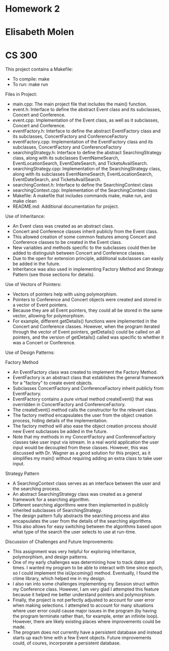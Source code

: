 # Homework 2 
# Elisabeth Molen 
# CS 300

This project contains a Makefile:
- To compile: make
- To run: make run

Files in Project:
- main.cpp: The main project file that includes the main() function.
- event.h: Interface to define the abstract Event class and its subclasses, Concert and Conference.
- event.cpp: Implementation of the Event class, as well as it subclasses, Concert and Conference.
- eventFactory.h: Interface to define the abstract EventFactory class and its subclasses, ConcertFactory and ConferenceFactory
- eventFactory.cpp: Implementation of the EventFactory class and its subclasses, ConcertFactory and ConferenceFactory
- searchingStrategy.h: Interface to define the abstract SearchingStrategy class, along with its subclasses EventNameSearch, EventLocationSearch, EventDateSearch, and TicketsAvailSearch.
- searchingStrategy.cpp: Implementation of the SearchingStrategy class, along with its subclasses EventNameSearch, EventLocationSearch, EventDateSearch, and TicketsAvailSearch.
- searchingContext.h: Interface to define the SearchingContext class
- searchingContext.cpp: Implementation of the SearchingContext class
- Makefile: A makefile that includes commands make, make run, and make clean
- README.md: Additional documentation for project.


Use of Inheritance:
- An Event class was created as an abstract class.
- Concert and Conference classes inherit publicly from the Event class.
- This allowed creation of some common features among Concert and Conference classes to be created in the Event class.
- New variables and methods specific to the subclasses could then be added to distinguish between Concert and Conference classes.
- Due to the open for extension principle, additional subclasses can easily be added in the future.
- Inheritance was also used in implementing Factory Method and Strategy Pattern (see those sections for details).

Use of Vectors of Pointers:
- Vectors of pointers help with using polymorphism.
- Pointers to Conference and Concert objects were created and stored in a vector of Event pointers. 
- Because they are all Event pointers, they could all be stored in the same vector, allowing for polymorphism.
- For example, different getDetails() functions were implemented in the Concert and Conference classes.  However, when the program iterated through the vector of Event pointers, getDetails() could be called on all pointers, and the version of getDetails() called was specific to whether it was a Concert or Conference.


Use of Design Patterns:

Factory Method 
- An EventFactory class was created to implement the Factory Method.
- EventFactory is an abstract class that establishes the general framework for a "factory" to create event objects.  
- Subclasses ConcertFactory and ConferenceFactory inherit publicly from EventFactory.
- EventFactory contains a pure virtual method createEvent() that was overridden in ConcertFactory and ConferenceFactory.
- The createEvent() method calls the constructor for the relevant class.
- The factory method encapsulates the user from the object creation process, hiding details of the implementation.
- The factory method will also ease the object creation process should new Event subclasses be added in the future.
- Note that my methods in my ConcertFactory and ConferenceFactory classes take user input via istream.  In a real world application the user input would be decoupled from these classes.  However, this was discussed with Dr. Wagner as a good solution for this project, as it simplifies my main() without requiring adding an extra class to take user input.

Strategy Pattern
- A SearchingContext class serves as an interface between the user and the searching process.  
- An abstract SearchingStrategy class was created as a general framework for a searching algorithm.  
- Different searching algorithms were then implemented in publicly inherited subclasses of SearchingStrategy.
- The design pattern fully abstracts the searching process and also encapsulates the user from the details of the searching algorithms.
- This also allows for easy switching between the algorithms based upon what type of the search the user selects to use at run-time.


Discussion of Challenges and Future Improvements:
- This assignment was very helpful for exploring inheritance, polymorphism, and design patterns.
- One of my early challenges was determining how to track dates and times. I wanted my program to be able to interact with time since epoch, so I could implement the isUpcoming() method.  Eventually, I found the ctime library, which helped me in my design.
- I also ran into some challenges implementing my Session struct within my Conference class.  However, I am very glad I attempted this feature because it helped me better understand pointers and polymorphism.
- Finally, the project is not perfectly adjusted to account for user error when making selections. I attempted to account for many situations where user error could cause major issues in the program (by having the program terminate rather than, for example, enter an infinite loop).  However, there are likely existing places where improvements could be made.
- The program does not currently have a persistent database and instead starts up each time with a few Event objects.  Future improvements could, of coures, incorporate a persistent database.  

